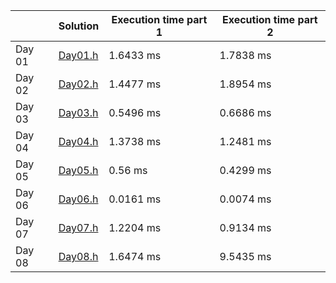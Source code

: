 |	| Solution 	| Execution time part 1	 | Execution time part 2	|
|---------|---|---|---|
| Day 01	|[Day01.h](tasks/Day01.h)	| 1.6433 ms	 | 1.7838 ms	 |
| Day 02	|[Day02.h](tasks/Day02.h)	| 1.4477 ms	 | 1.8954 ms	 |
| Day 03	|[Day03.h](tasks/Day03.h)	| 0.5496 ms	 | 0.6686 ms	 |
| Day 04	|[Day04.h](tasks/Day04.h)	| 1.3738 ms	 | 1.2481 ms	 |
| Day 05	|[Day05.h](tasks/Day05.h)	| 0.56 ms	 | 0.4299 ms	 |
| Day 06	|[Day06.h](tasks/Day06.h)	| 0.0161 ms	 | 0.0074 ms	 |
| Day 07	|[Day07.h](tasks/Day07.h)	| 1.2204 ms	 | 0.9134 ms	 |
| Day 08	|[Day08.h](tasks/Day08.h)	| 1.6474 ms	 | 9.5435 ms	 |
